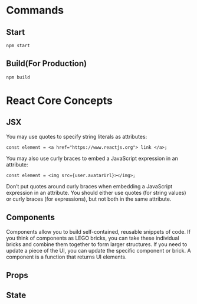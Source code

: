 # Commands
## Start 
```react
npm start
```
## Build(For Production)
```react
npm build
```

# React Core Concepts

## JSX 
You may use quotes to specify string literals as attributes:
```JSX
const element = <a href="https://www.reactjs.org"> link </a>;
```
You may also use curly braces to embed a JavaScript expression in an attribute:
```JSX
const element = <img src={user.avatarUrl}></img>;
```
Don’t put quotes around curly braces when embedding a JavaScript expression in an attribute. You should either use quotes (for string values) or curly braces (for expressions), but not both in the same attribute.

## Components
Components allow you to build self-contained, reusable snippets of code. If you think of components as LEGO bricks, you can take these individual bricks and combine them together to form larger structures. If you need to update a piece of the UI, you can update the specific component or brick.
A component is a function that returns UI elements. 
## Props
## State
